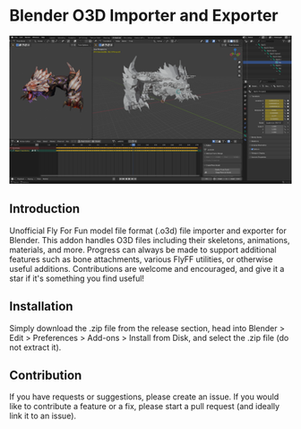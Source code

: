 # Blender O3D Importer and Exporter

![1758865747972](image/README/1758865747972.png "Preview")

## Introduction

Unofficial Fly For Fun model file format (.o3d) file importer and exporter for Blender. This addon handles O3D files including their skeletons, animations, materials, and more. Progress can always be made to support additional features such as bone attachments, various FlyFF utilities, or otherwise useful additions. Contributions are welcome and encouraged, and give it a star if it's something you find useful!

## Installation

Simply download the .zip file from the release section, head into Blender > Edit > Preferences > Add-ons > Install from Disk, and select the .zip file (do not extract it).

## Contribution

If you have requests or suggestions, please create an issue. If you would like to contribute a feature or a fix, please start a pull request (and ideally link it to an issue).
